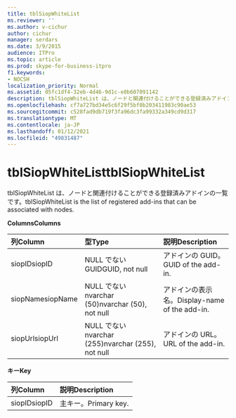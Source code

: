 ```yaml
---
title: tblSiopWhiteList
ms.reviewer: ''
ms.author: v-cichur
author: cichur
manager: serdars
ms.date: 3/9/2015
audience: ITPro
ms.topic: article
ms.prod: skype-for-business-itpro
f1.keywords:
- NOCSH
localization_priority: Normal
ms.assetid: 05fc1df4-32eb-4d46-9d1c-e0b607091142
description: tblSiopWhiteList は、ノードと関連付けることができる登録済みアドインの一覧です。
ms.openlocfilehash: cf7a727bd34e5c6f29f5bf0b203411983c90ae53
ms.sourcegitcommit: c528fad9db719f3fa96dc3fa99332a349cd9d317
ms.translationtype: MT
ms.contentlocale: ja-JP
ms.lasthandoff: 01/12/2021
ms.locfileid: "49831487"
---
```

# <a name="tblsiopwhitelist"></a><span data-ttu-id="90bd5-103">tblSiopWhiteList</span><span class="sxs-lookup"><span data-stu-id="90bd5-103">tblSiopWhiteList</span></span>
 
<span data-ttu-id="90bd5-104">tblSiopWhiteList は、ノードと関連付けることができる登録済みアドインの一覧です。</span><span class="sxs-lookup"><span data-stu-id="90bd5-104">tblSiopWhiteList is the list of registered add-ins that can be associated with nodes.</span></span>
  
<span data-ttu-id="90bd5-105">**Columns**</span><span class="sxs-lookup"><span data-stu-id="90bd5-105">**Columns**</span></span>

|<span data-ttu-id="90bd5-106">**列**</span><span class="sxs-lookup"><span data-stu-id="90bd5-106">**Column**</span></span>|<span data-ttu-id="90bd5-107">**型**</span><span class="sxs-lookup"><span data-stu-id="90bd5-107">**Type**</span></span>|<span data-ttu-id="90bd5-108">**説明**</span><span class="sxs-lookup"><span data-stu-id="90bd5-108">**Description**</span></span>|
|:-----|:-----|:-----|
|<span data-ttu-id="90bd5-109">siopID</span><span class="sxs-lookup"><span data-stu-id="90bd5-109">siopID</span></span>  <br/> |<span data-ttu-id="90bd5-110">NULL でない GUID</span><span class="sxs-lookup"><span data-stu-id="90bd5-110">GUID, not null</span></span>  <br/> |<span data-ttu-id="90bd5-111">アドインの GUID。</span><span class="sxs-lookup"><span data-stu-id="90bd5-111">GUID of the add-in.</span></span>  <br/> |
|<span data-ttu-id="90bd5-112">siopName</span><span class="sxs-lookup"><span data-stu-id="90bd5-112">siopName</span></span>  <br/> |<span data-ttu-id="90bd5-113">NULL でない nvarchar (50)</span><span class="sxs-lookup"><span data-stu-id="90bd5-113">nvarchar (50), not null</span></span>  <br/> |<span data-ttu-id="90bd5-114">アドインの表示名。</span><span class="sxs-lookup"><span data-stu-id="90bd5-114">Display-name of the add-in.</span></span>  <br/> |
|<span data-ttu-id="90bd5-115">siopUrl</span><span class="sxs-lookup"><span data-stu-id="90bd5-115">siopUrl</span></span>  <br/> |<span data-ttu-id="90bd5-116">NULL でない nvarchar (255)</span><span class="sxs-lookup"><span data-stu-id="90bd5-116">nvarchar (255), not null</span></span>  <br/> |<span data-ttu-id="90bd5-117">アドインの URL。</span><span class="sxs-lookup"><span data-stu-id="90bd5-117">URL of the add-in.</span></span>  <br/> |
   
<span data-ttu-id="90bd5-118">**キー**</span><span class="sxs-lookup"><span data-stu-id="90bd5-118">**Key**</span></span>

|<span data-ttu-id="90bd5-119">**列**</span><span class="sxs-lookup"><span data-stu-id="90bd5-119">**Column**</span></span>|<span data-ttu-id="90bd5-120">**説明**</span><span class="sxs-lookup"><span data-stu-id="90bd5-120">**Description**</span></span>|
|:-----|:-----|
|<span data-ttu-id="90bd5-121">siopID</span><span class="sxs-lookup"><span data-stu-id="90bd5-121">siopID</span></span>  <br/> |<span data-ttu-id="90bd5-122">主キー。</span><span class="sxs-lookup"><span data-stu-id="90bd5-122">Primary key.</span></span>  <br/> |
   

